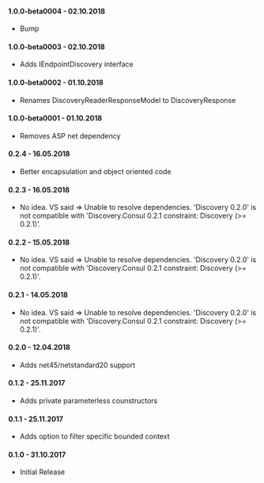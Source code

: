 #### 1.0.0-beta0004 - 02.10.2018
* Bump

#### 1.0.0-beta0003 - 02.10.2018
* Adds IEndpointDiscovery interface

#### 1.0.0-beta0002 - 01.10.2018
* Renames DiscoveryReaderResponseModel to DiscoveryResponse

#### 1.0.0-beta0001 - 01.10.2018
* Removes ASP net dependency

#### 0.2.4 - 16.05.2018
* Better encapsulation and object oriented code

#### 0.2.3 - 16.05.2018
* No idea. VS said => Unable to resolve dependencies. 'Discovery 0.2.0' is not compatible with 'Discovery.Consul 0.2.1 constraint: Discovery (>= 0.2.1)'.

#### 0.2.2 - 15.05.2018
* No idea. VS said => Unable to resolve dependencies. 'Discovery 0.2.0' is not compatible with 'Discovery.Consul 0.2.1 constraint: Discovery (>= 0.2.1)'.

#### 0.2.1 - 14.05.2018
* No idea. VS said => Unable to resolve dependencies. 'Discovery 0.2.0' is not compatible with 'Discovery.Consul 0.2.1 constraint: Discovery (>= 0.2.1)'.

#### 0.2.0 - 12.04.2018
* Adds net45/netstandard20 support

#### 0.1.2 - 25.11.2017
* Adds private parameterless counstructors

#### 0.1.1 - 25.11.2017
* Adds option to filter specific bounded context

#### 0.1.0 - 31.10.2017
* Initial Release
